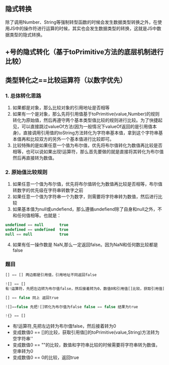 ## 隐式转换
除了调用Number、String等强制转型函数的时候会发生数据类型转换之外，在使用JS中的操作符进行运算的时候，其实也会发生数据类型的转换，这就是JS中数据类型的隐式转换。

## +号的隐式转化（基于toPrimitive方法的底层机制进行比较）

## 类型转化之==比较运算符（以数字优先）

### 1. 总体转化思路
1. 如果都是对象，那么比较对象的引用地址是否相等
2. 如果有一个是对象，那么先将引用值基于toPrimitive(value,Number)的规则转化为原始值，然后再遵守两个基本类型值比较的规则进行比较。为了快捷起见，可以直接跳过valueOf方法(因为一般情况下valueOf返回的是引用值本身)，直接调用引用值的toString方法转化为字符串基本值，拿到这个字符串基本值再和比较双方的另外一个基本值进行比较即可。
3. 比较特殊的是如果任意一个值为布尔值，优先将布尔值转化为数值再比较是否相等，也可以说如果出现!运算符，那么首先要做的就是直接将其转化为布尔值然后再直接转为数值。

### 2. 原始值比较规则
1. 如果任意一个值为布尔值，优先将布尔值转化为数值再比较是否相等，布尔值转数字的优先级在字符串转数字之前
2. 如果任意一个值为字符串一个为数字，则需要将字符串转为数值，然后进行比较
3. 如果基本值为null或undefiend，那么遵循undefiend除了自身和null之外，不和任何值相等。也就是：
```js
undefined == null       true
undefined == undefined  true
null == null            true
```
4. 如果有任一操作数是 NaN,那么一定返回false。因为NaN和任何数比较都是false


### 题目
```js
[] == [] 两边都是引用值，引用地址不同返回false

![] == [] 
有!运算符，先把左边转为布尔值false，然后接着转为0，数值0和引用值[]比较，获取引用值[]的toPrimitive(value,String)方法转为空字符串'',然后数值0和空字符串比较，空字符串进一步转化为数值0，0==0返回true
```

```js
[] == false 同上 返回true

![]==false 先把![]转化为布尔值为false false == false 结果为true
```

```js
!{} == []
```
+ 有!运算符,先把左边转为布尔值false，然后接着转为0
+ 变成数值0 == []的比较，获取引用值[]的toPrimitive(value,String)方法转为空字符串''
+ 变成数值0 == ""的比较，数值和字符串比较的时候需要将字符串转为数值，空串转为0
+ 变成数值0 == 0的比较，返回true